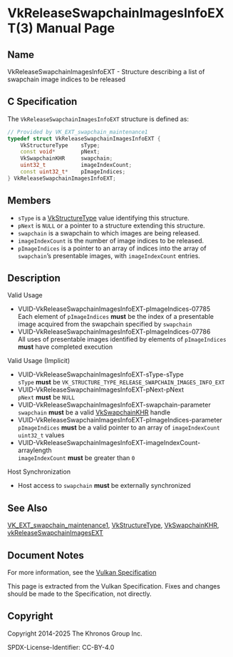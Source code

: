 # VkReleaseSwapchainImagesInfoEXT(3) Manual Page

## Name

VkReleaseSwapchainImagesInfoEXT - Structure describing a list of swapchain image indices to be released



## [](#_c_specification)C Specification

The `VkReleaseSwapchainImagesInfoEXT` structure is defined as:

```c++
// Provided by VK_EXT_swapchain_maintenance1
typedef struct VkReleaseSwapchainImagesInfoEXT {
    VkStructureType    sType;
    const void*        pNext;
    VkSwapchainKHR     swapchain;
    uint32_t           imageIndexCount;
    const uint32_t*    pImageIndices;
} VkReleaseSwapchainImagesInfoEXT;
```

## [](#_members)Members

- `sType` is a [VkStructureType](https://registry.khronos.org/vulkan/specs/latest/man/html/VkStructureType.html) value identifying this structure.
- `pNext` is `NULL` or a pointer to a structure extending this structure.
- `swapchain` is a swapchain to which images are being released.
- `imageIndexCount` is the number of image indices to be released.
- `pImageIndices` is a pointer to an array of indices into the array of `swapchain`’s presentable images, with `imageIndexCount` entries.

## [](#_description)Description

Valid Usage

- [](#VUID-VkReleaseSwapchainImagesInfoEXT-pImageIndices-07785)VUID-VkReleaseSwapchainImagesInfoEXT-pImageIndices-07785  
  Each element of `pImageIndices` **must** be the index of a presentable image acquired from the swapchain specified by `swapchain`
- [](#VUID-VkReleaseSwapchainImagesInfoEXT-pImageIndices-07786)VUID-VkReleaseSwapchainImagesInfoEXT-pImageIndices-07786  
  All uses of presentable images identified by elements of `pImageIndices` **must** have completed execution

Valid Usage (Implicit)

- [](#VUID-VkReleaseSwapchainImagesInfoEXT-sType-sType)VUID-VkReleaseSwapchainImagesInfoEXT-sType-sType  
  `sType` **must** be `VK_STRUCTURE_TYPE_RELEASE_SWAPCHAIN_IMAGES_INFO_EXT`
- [](#VUID-VkReleaseSwapchainImagesInfoEXT-pNext-pNext)VUID-VkReleaseSwapchainImagesInfoEXT-pNext-pNext  
  `pNext` **must** be `NULL`
- [](#VUID-VkReleaseSwapchainImagesInfoEXT-swapchain-parameter)VUID-VkReleaseSwapchainImagesInfoEXT-swapchain-parameter  
  `swapchain` **must** be a valid [VkSwapchainKHR](https://registry.khronos.org/vulkan/specs/latest/man/html/VkSwapchainKHR.html) handle
- [](#VUID-VkReleaseSwapchainImagesInfoEXT-pImageIndices-parameter)VUID-VkReleaseSwapchainImagesInfoEXT-pImageIndices-parameter  
  `pImageIndices` **must** be a valid pointer to an array of `imageIndexCount` `uint32_t` values
- [](#VUID-VkReleaseSwapchainImagesInfoEXT-imageIndexCount-arraylength)VUID-VkReleaseSwapchainImagesInfoEXT-imageIndexCount-arraylength  
  `imageIndexCount` **must** be greater than `0`

Host Synchronization

- Host access to `swapchain` **must** be externally synchronized

## [](#_see_also)See Also

[VK\_EXT\_swapchain\_maintenance1](https://registry.khronos.org/vulkan/specs/latest/man/html/VK_EXT_swapchain_maintenance1.html), [VkStructureType](https://registry.khronos.org/vulkan/specs/latest/man/html/VkStructureType.html), [VkSwapchainKHR](https://registry.khronos.org/vulkan/specs/latest/man/html/VkSwapchainKHR.html), [vkReleaseSwapchainImagesEXT](https://registry.khronos.org/vulkan/specs/latest/man/html/vkReleaseSwapchainImagesEXT.html)

## [](#_document_notes)Document Notes

For more information, see the [Vulkan Specification](https://registry.khronos.org/vulkan/specs/latest/html/vkspec.html#VkReleaseSwapchainImagesInfoEXT)

This page is extracted from the Vulkan Specification. Fixes and changes should be made to the Specification, not directly.

## [](#_copyright)Copyright

Copyright 2014-2025 The Khronos Group Inc.

SPDX-License-Identifier: CC-BY-4.0